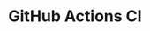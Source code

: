 # GitHub Actions CI





















































































































































































































































































































































































































































































































































































